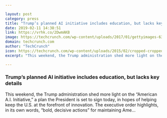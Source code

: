 ```yaml
---

layout: post
category: press
title: "Trump’s planned AI initiative includes education, but lacks key details"
date: 2019-02-11 14:38:51
link: https://vrhk.co/2DwmAKB
image: https://techcrunch.com/wp-content/uploads/2017/01/gettyimages-632220086.jpg?w=600
domain: techcrunch.com
author: "TechCrunch"
icon: https://techcrunch.com/wp-content/uploads/2015/02/cropped-cropped-favicon-gradient.png?w=180
excerpt: "This weekend, the Trump administration shed more light on the “American A.I. Initiative,” a plan the President is set to sign today, in hopes of helping keep the U.S. at the forefront of innovation. The executive order highlights, in its own words, “bold, decisive actions” for maintaining Ame…"

---
```


### Trump’s planned AI initiative includes education, but lacks key details

This weekend, the Trump administration shed more light on the “American A.I. Initiative,” a plan the President is set to sign today, in hopes of helping keep the U.S. at the forefront of innovation. The executive order highlights, in its own words, “bold, decisive actions” for maintaining Ame…